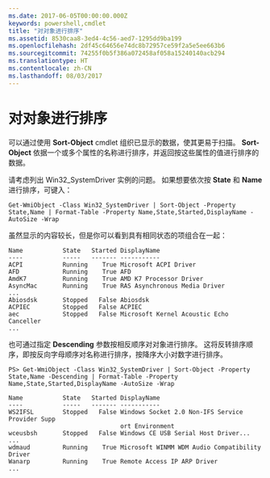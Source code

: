 ```yaml
---
ms.date: 2017-06-05T00:00:00.000Z
keywords: powershell,cmdlet
title: "对对象进行排序"
ms.assetid: 8530caa8-3ed4-4c56-aed7-1295dd9ba199
ms.openlocfilehash: 2df45c64656e74dc8b72957ce59f2a5e5ee663b6
ms.sourcegitcommit: 74255f0b5f386a072458af058a15240140acb294
ms.translationtype: HT
ms.contentlocale: zh-CN
ms.lasthandoff: 08/03/2017
---
```

# <a name="sorting-objects"></a>对对象进行排序
可以通过使用 **Sort-Object** cmdlet 组织已显示的数据，使其更易于扫描。 **Sort-Object** 依据一个或多个属性的名称进行排序，并返回按这些属性的值进行排序的数据。

请考虑列出 Win32_SystemDriver 实例的问题。 如果想要依次按 **State** 和 **Name** 进行排序，可键入：

```
Get-WmiObject -Class Win32_SystemDriver | Sort-Object -Property State,Name | Format-Table -Property Name,State,Started,DisplayName -AutoSize -Wrap
```

虽然显示的内容较长，但是你可以看到具有相同状态的项组合在一起：

```
Name           State   Started DisplayName
----           -----   ------- -----------
ACPI           Running    True Microsoft ACPI Driver
AFD            Running    True AFD
AmdK7          Running    True AMD K7 Processor Driver
AsyncMac       Running    True RAS Asynchronous Media Driver
...
Abiosdsk       Stopped   False Abiosdsk
ACPIEC         Stopped   False ACPIEC
aec            Stopped   False Microsoft Kernel Acoustic Echo Canceller
...
```

也可通过指定 **Descending** 参数按相反顺序对对象进行排序。 这将反转排序顺序，即按反向字母顺序对名称进行排序，按降序大小对数字进行排序。

```
PS> Get-WmiObject -Class Win32_SystemDriver | Sort-Object -Property State,Name -Descending | Format-Table -Property Name,State,Started,DisplayName -AutoSize -Wrap

Name           State   Started DisplayName
----           -----   ------- -----------
WS2IFSL        Stopped   False Windows Socket 2.0 Non-IFS Service Provider Supp
                               ort Environment
wceusbsh       Stopped   False Windows CE USB Serial Host Driver...
...
wdmaud         Running    True Microsoft WINMM WDM Audio Compatibility Driver
Wanarp         Running    True Remote Access IP ARP Driver
...
```

